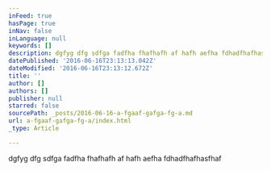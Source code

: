 ```yaml
---
inFeed: true
hasPage: true
inNav: false
inLanguage: null
keywords: []
description: dgfyg dfg sdfga fadfha fhafhafh af hafh aefha fdhadfhafhasfhaf
datePublished: '2016-06-16T23:13:13.042Z'
dateModified: '2016-06-16T23:13:12.672Z'
title: ''
author: []
authors: []
publisher: null
starred: false
sourcePath: _posts/2016-06-16-a-fgaaf-gafga-fg-a.md
url: a-fgaaf-gafga-fg-a/index.html
_type: Article

---
```

dgfyg dfg sdfga fadfha fhafhafh af hafh aefha fdhadfhafhasfhaf